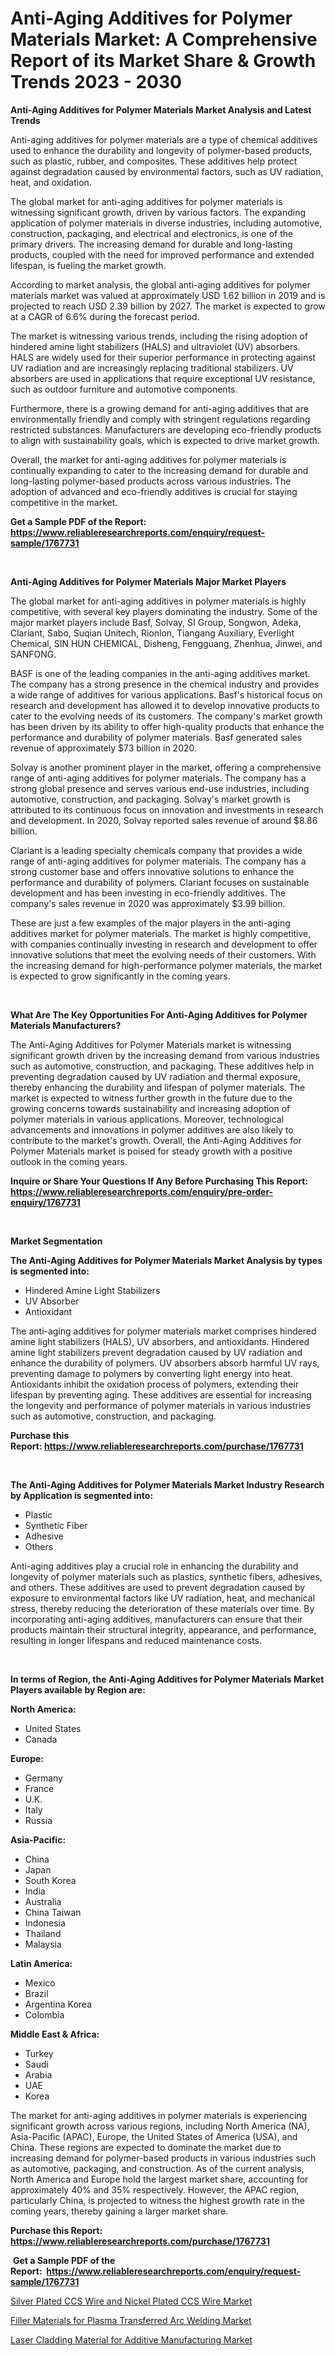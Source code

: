 <p><h1>Anti-Aging Additives for Polymer Materials Market: A Comprehensive Report of its Market Share & Growth Trends 2023 - 2030</h1></p><p><strong>Anti-Aging Additives for Polymer Materials Market Analysis and Latest Trends</strong></p>
<p><p>Anti-aging additives for polymer materials are a type of chemical additives used to enhance the durability and longevity of polymer-based products, such as plastic, rubber, and composites. These additives help protect against degradation caused by environmental factors, such as UV radiation, heat, and oxidation.</p><p>The global market for anti-aging additives for polymer materials is witnessing significant growth, driven by various factors. The expanding application of polymer materials in diverse industries, including automotive, construction, packaging, and electrical and electronics, is one of the primary drivers. The increasing demand for durable and long-lasting products, coupled with the need for improved performance and extended lifespan, is fueling the market growth.</p><p>According to market analysis, the global anti-aging additives for polymer materials market was valued at approximately USD 1.62 billion in 2019 and is projected to reach USD 2.39 billion by 2027. The market is expected to grow at a CAGR of 6.6% during the forecast period.</p><p>The market is witnessing various trends, including the rising adoption of hindered amine light stabilizers (HALS) and ultraviolet (UV) absorbers. HALS are widely used for their superior performance in protecting against UV radiation and are increasingly replacing traditional stabilizers. UV absorbers are used in applications that require exceptional UV resistance, such as outdoor furniture and automotive components.</p><p>Furthermore, there is a growing demand for anti-aging additives that are environmentally friendly and comply with stringent regulations regarding restricted substances. Manufacturers are developing eco-friendly products to align with sustainability goals, which is expected to drive market growth.</p><p>Overall, the market for anti-aging additives for polymer materials is continually expanding to cater to the increasing demand for durable and long-lasting polymer-based products across various industries. The adoption of advanced and eco-friendly additives is crucial for staying competitive in the market.</p></p>
<p><strong>Get a Sample PDF of the Report:&nbsp; <a href="https://www.reliableresearchreports.com/enquiry/request-sample/1767731">https://www.reliableresearchreports.com/enquiry/request-sample/1767731</a></strong></p>
<p>&nbsp;</p>
<p><strong>Anti-Aging Additives for Polymer Materials Major Market Players</strong></p>
<p><p>The global market for anti-aging additives in polymer materials is highly competitive, with several key players dominating the industry. Some of the major market players include Basf, Solvay, SI Group, Songwon, Adeka, Clariant, Sabo, Suqian Unitech, Rionlon, Tiangang Auxiliary, Everlight Chemical, SIN HUN CHEMICAL, Disheng, Fengguang, Zhenhua, Jinwei, and SANFONG.</p><p>BASF is one of the leading companies in the anti-aging additives market. The company has a strong presence in the chemical industry and provides a wide range of additives for various applications. Basf's historical focus on research and development has allowed it to develop innovative products to cater to the evolving needs of its customers. The company's market growth has been driven by its ability to offer high-quality products that enhance the performance and durability of polymer materials. Basf generated sales revenue of approximately $73 billion in 2020.</p><p>Solvay is another prominent player in the market, offering a comprehensive range of anti-aging additives for polymer materials. The company has a strong global presence and serves various end-use industries, including automotive, construction, and packaging. Solvay's market growth is attributed to its continuous focus on innovation and investments in research and development. In 2020, Solvay reported sales revenue of around $8.86 billion.</p><p>Clariant is a leading specialty chemicals company that provides a wide range of anti-aging additives for polymer materials. The company has a strong customer base and offers innovative solutions to enhance the performance and durability of polymers. Clariant focuses on sustainable development and has been investing in eco-friendly additives. The company's sales revenue in 2020 was approximately $3.99 billion.</p><p>These are just a few examples of the major players in the anti-aging additives market for polymer materials. The market is highly competitive, with companies continually investing in research and development to offer innovative solutions that meet the evolving needs of their customers. With the increasing demand for high-performance polymer materials, the market is expected to grow significantly in the coming years.</p></p>
<p>&nbsp;</p>
<p><strong>What Are The Key Opportunities For Anti-Aging Additives for Polymer Materials Manufacturers?</strong></p>
<p><p>The Anti-Aging Additives for Polymer Materials market is witnessing significant growth driven by the increasing demand from various industries such as automotive, construction, and packaging. These additives help in preventing degradation caused by UV radiation and thermal exposure, thereby enhancing the durability and lifespan of polymer materials. The market is expected to witness further growth in the future due to the growing concerns towards sustainability and increasing adoption of polymer materials in various applications. Moreover, technological advancements and innovations in polymer additives are also likely to contribute to the market's growth. Overall, the Anti-Aging Additives for Polymer Materials market is poised for steady growth with a positive outlook in the coming years.</p></p>
<p><strong>Inquire or Share Your Questions If Any Before Purchasing This Report: <a href="https://www.reliableresearchreports.com/enquiry/pre-order-enquiry/1767731">https://www.reliableresearchreports.com/enquiry/pre-order-enquiry/1767731</a></strong></p>
<p>&nbsp;</p>
<p><strong>Market Segmentation</strong></p>
<p><strong>The Anti-Aging Additives for Polymer Materials Market Analysis by types is segmented into:</strong></p>
<p><ul><li>Hindered Amine Light Stabilizers</li><li>UV Absorber</li><li>Antioxidant</li></ul></p>
<p><p>The anti-aging additives for polymer materials market comprises hindered amine light stabilizers (HALS), UV absorbers, and antioxidants. Hindered amine light stabilizers prevent degradation caused by UV radiation and enhance the durability of polymers. UV absorbers absorb harmful UV rays, preventing damage to polymers by converting light energy into heat. Antioxidants inhibit the oxidation process of polymers, extending their lifespan by preventing aging. These additives are essential for increasing the longevity and performance of polymer materials in various industries such as automotive, construction, and packaging.</p></p>
<p><strong>Purchase this Report:&nbsp;<a href="https://www.reliableresearchreports.com/purchase/1767731">https://www.reliableresearchreports.com/purchase/1767731</a></strong></p>
<p>&nbsp;</p>
<p><strong>The Anti-Aging Additives for Polymer Materials Market Industry Research by Application is segmented into:</strong></p>
<p><ul><li>Plastic</li><li>Synthetic Fiber</li><li>Adhesive</li><li>Others</li></ul></p>
<p><p>Anti-aging additives play a crucial role in enhancing the durability and longevity of polymer materials such as plastics, synthetic fibers, adhesives, and others. These additives are used to prevent degradation caused by exposure to environmental factors like UV radiation, heat, and mechanical stress, thereby reducing the deterioration of these materials over time. By incorporating anti-aging additives, manufacturers can ensure that their products maintain their structural integrity, appearance, and performance, resulting in longer lifespans and reduced maintenance costs.</p></p>
<p>&nbsp;</p>
<p><strong>In terms of Region, the Anti-Aging Additives for Polymer Materials Market Players available by Region are:</strong></p>
<p>
    <p> <strong> North America: </strong>
        <ul>
            <li>United States</li>
            <li>Canada</li>
        </ul>
        </p> 
    <p> <strong> Europe: </strong>
        <ul>
            <li>Germany</li>
            <li>France</li>
            <li>U.K.</li>
            <li>Italy</li>
            <li>Russia</li>
        </ul>
        </p> 
    <p> <strong> Asia-Pacific: </strong>
        <ul>
            <li>China</li>
            <li>Japan</li>
            <li>South Korea</li>
            <li>India</li>
            <li>Australia</li>
            <li>China Taiwan</li>
            <li>Indonesia</li>
            <li>Thailand</li>
            <li>Malaysia</li>
        </ul>
        </p> 
    <p> <strong> Latin America: </strong>
        <ul>
            <li>Mexico</li>
            <li>Brazil</li>
            <li>Argentina Korea</li>
            <li>Colombia</li>
        </ul>
        </p> 
    <p> <strong> Middle East & Africa: </strong>
        <ul>
            <li>Turkey</li>
            <li>Saudi</li>
            <li>Arabia</li>
            <li>UAE</li>
            <li>Korea</li>
        </ul>
    </p>
    </p>
<p><p>The market for anti-aging additives in polymer materials is experiencing significant growth across various regions, including North America (NA), Asia-Pacific (APAC), Europe, the United States of America (USA), and China. These regions are expected to dominate the market due to increasing demand for polymer-based products in various industries such as automotive, packaging, and construction. As of the current analysis, North America and Europe hold the largest market share, accounting for approximately 40% and 35% respectively. However, the APAC region, particularly China, is projected to witness the highest growth rate in the coming years, thereby gaining a larger market share.</p></p>
<p><strong>Purchase this Report: <a href="https://www.reliableresearchreports.com/purchase/1767731">https://www.reliableresearchreports.com/purchase/1767731</a></strong></p>
<p>&nbsp;<strong>Get a Sample PDF of the Report:&nbsp;&nbsp;<a href="https://www.reliableresearchreports.com/enquiry/request-sample/1767731">https://www.reliableresearchreports.com/enquiry/request-sample/1767731</a></strong></p>
<p><strong></strong></p>
<p><p><a href="https://github.com/gaydyna/Market-Research-Report-List-1/blob/main/silver-plated-ccs-wire-and-nickel-plated-ccs-wire-market.md">Silver Plated CCS Wire and Nickel Plated CCS Wire Market</a></p><p><a href="https://github.com/JameTravis/Market-Research-Report-List-2/blob/main/filler-materials-for-plasma-transferred-arc-welding-market.md">Filler Materials for Plasma Transferred Arc Welding Market</a></p><p><a href="https://github.com/amonskiyk/Market-Research-Report-List-1/blob/main/laser-cladding-material-for-additive-manufacturing-market.md">Laser Cladding Material for Additive Manufacturing Market</a></p></p>